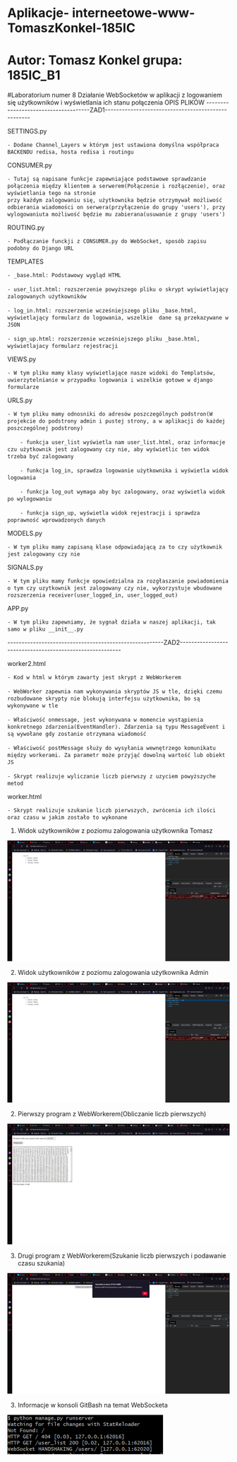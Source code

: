 # Aplikacje- interneetowe-www-TomaszKonkel-185IC
# Autor: Tomasz Konkel grupa: 185IC_B1


#Laboratorium numer 8
Działanie WebSocketów w aplikacji z logowaniem się użytkowników i wyświetlania ich stanu połączenia 
OPIS PLIKÓW 
-------------------------------------ZAD1---------------------------------------------------

SETTINGS.py 

	- Dodane Channel_Layers w którym jest ustawiona domyślna współpraca BACKENDU redisa, hosta redisa i routingu
  
CONSUMER.py

	- Tutaj są napisane funkcje zapewniające podstawowe sprawdzanie połączenia między klientem a serwerem(Połączenie i rozłączenie), oraz wyświetlania tego na stronie
	przy każdym zalogowaniu się, użytkownika będzie otrzymywał możliwość odbierania wiadomości on serwera(przyłączenie do grupy 'users'), przy wylogowaniuta możliwość będzie mu zabierana(usuwanie z grupy 'users')

ROUTING.py

	- Podłączanie funckji z CONSUMER.py do WebSocket, sposób zapisu podobny do Django URL
  
TEMPLATES

	- _base.html: Podstawowy wygląd HTML
  
	- user_list.html: rozszerzenie powyższego pliku o skrypt wyświetlający zalogowanych użytkowników
  
	- log_in.html: rozszerzenie wcześniejszego pliku _base.html, wyświetlający formularz do logowania, wszelkie  dane są przekazywane w JSON
  
	- sign_up.html: rozszerzenie wcześniejszego pliku _base.html, wyświetlajacy formularz rejestracji
  
VIEWS.py

	- W tym pliku mamy klasy wyświetlające nasze widoki do Templatsów, uwierzytelnianie w przypadku logowania i wszelkie gotowe w django formularze   
  
URLS.py

	- W tym pliku mamy odnosniki do adresów poszczególnych podstron(W projekcie do podstrony admin i pustej strony, a w aplikacji do każdej poszczególnej podstrony)
  
		- funkcja user_list wyświetla nam user_list.html, oraz informacje czu użytkownik jest zalogowany czy nie, aby wyświetlic ten widok trzeba być zalogowany
    
		- funkcja log_in, sprawdza logowanie użytkownika i wyświetla widok logowania
    
		- funkcja log_out wymaga aby byc zalogowany, oraz wyświetla widok po wylogowaniu
    
		- funkcja sign_up, wyświetla widok rejestracji i sprawdza poprawność wprowadzonych danych

MODELS.py

	- W tym pliku mamy zapisaną klase odpowiadającą za to czy użytkownik jest zalogowany czy nie

SIGNALS.py

	- W tym pliku mamy funkcje opowiedzialna za rozgłaszanie powiadomienia o tym czy uzytkownik jest zalogowany czy nie, wykorzystuje wbudowane rozszerzenia receiver(user_logged_in, user_logged_out) 
  
APP.py

	- W tym pliku zapewniamy, że sygnał działa w naszej aplikacji, tak samo w pliku __init__.py 
  

-------------------------------------------------------ZAD2---------------------------------------------------------

worker2.html

	- Kod w html w którym zawarty jest skrypt z WebWorkerem
  
	- WebWorker zapewnia nam wykonywania skryptów JS w tle, dzięki czemu rozbudowane skrypty nie blokują interfejsu użytkownika, bo są wykonywane w tle
  
	- Właściwość onmessage, jest wykonywana w momencie wystąpienia konkretnego zdarzenia(EventHandler). Zdarzenia są typu MessageEvent i są wywołane gdy zostanie otrzymana wiadomość
  
	- Właściwość postMessage służy do wysyłania wewnętrzego komunikatu między workerami. Za parametr może przyjąć dowolną wartość lub obiekt JS
  
	- Skrypt realizuje wyliczanie liczb pierwszy z uzyciem powyższyche metod
  
worker.html

	- Skrypt realizuje szukanie liczb pierwszych, zwrócenia ich ilości oraz czasu w jakim zostało to wykonane

1. Widok użytkowników z poziomu zalogowania użytkownika Tomasz 

![alt text](https://github.com/TomaszKonkel/aplikacje-internetowe-TomaszKonkel-185ic/blob/master/labki8/Zdjecia/1.PNG)	



2. Widok użytkowników z poziomu zalogowania użytkownika Admin

![alt text](https://github.com/TomaszKonkel/aplikacje-internetowe-TomaszKonkel-185ic/blob/master/labki8/Zdjecia/2.PNG)



2. Pierwszy program z WebWorkerem(Obliczanie liczb pierwszych)

![alt text](https://github.com/TomaszKonkel/aplikacje-internetowe-TomaszKonkel-185ic/blob/master/labki8/Zdjecia/3.PNG)


3. Drugi program z WebWorkerem(Szukanie liczb pierwszych i podawanie czasu szukania)

![alt text](https://github.com/TomaszKonkel/aplikacje-internetowe-TomaszKonkel-185ic/blob/master/labki8/Zdjecia/4.PNG)


3. Informacje w konsoli GitBash na temat WebSocketa

![alt text](https://github.com/TomaszKonkel/aplikacje-internetowe-TomaszKonkel-185ic/blob/master/labki8/Zdjecia/5.PNG)
